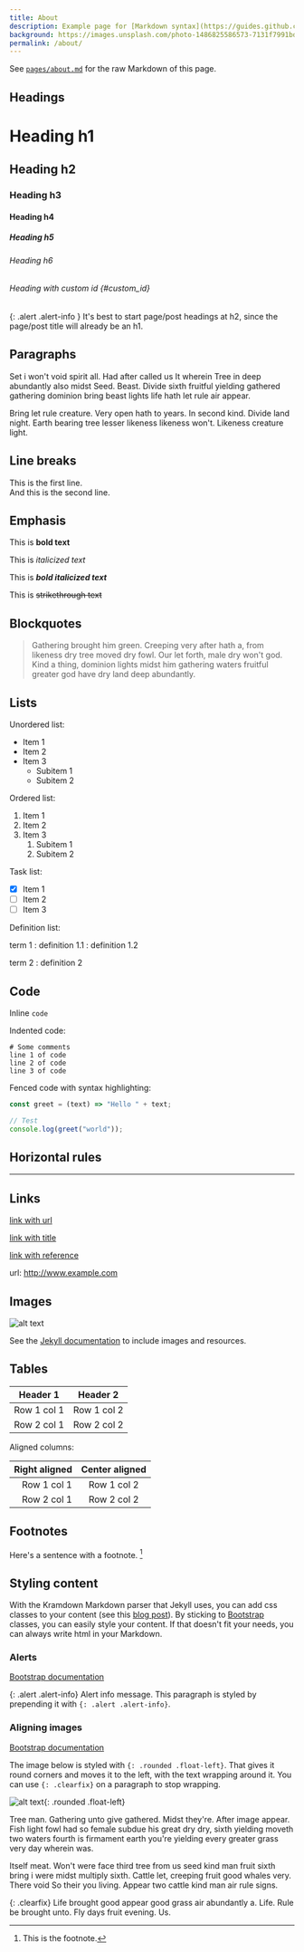 ```yaml
---
title: About
description: Example page for [Markdown syntax](https://guides.github.com/features/mastering-markdown/)
background: https://images.unsplash.com/photo-1486825586573-7131f7991bdd?auto=format&w=2000
permalink: /about/
---
```


See [`pages/about.md`](https://raw.githubusercontent.com/peterdesmet/petridish/master/pages/about.md) for the raw Markdown of this page.

## Headings

# Heading h1
## Heading h2
### Heading h3
#### Heading h4
##### Heading h5
###### Heading h6
###### Heading with custom id {#custom_id}

{: .alert .alert-info }
It's best to start page/post headings at h2, since the page/post title will already be an h1.

## Paragraphs

Set i won't void spirit all. Had after called us It wherein Tree in deep abundantly also midst Seed. Beast. Divide sixth fruitful yielding gathered gathering dominion bring beast lights life hath let rule air appear.

Bring let rule creature. Very open hath to years. In second kind. Divide land night. Earth bearing tree lesser likeness likeness won't. Likeness creature light.

## Line breaks

This is the first line.  
And this is the second line.

## Emphasis

This is **bold text**

This is _italicized text_

This is **_bold italicized text_**

This is ~~strikethrough text~~

## Blockquotes

> Gathering brought him green. Creeping very after hath a, from likeness dry tree moved dry fowl. Our let forth, male dry won't god. Kind a thing, dominion lights midst him gathering waters fruitful greater god have dry land deep abundantly.

## Lists

Unordered list:

- Item 1
- Item 2
- Item 3
  - Subitem 1
  - Subitem 2

Ordered list:

1. Item 1
2. Item 2
3. Item 3
    1. Subitem 1
    2. Subitem 2

Task list:

- [x] Item 1
- [ ] Item 2
- [ ] Item 3

Definition list:

term 1
: definition 1.1
: definition 1.2

term 2
: definition 2

## Code

Inline `code`

Indented code:

    # Some comments
    line 1 of code
    line 2 of code
    line 3 of code

Fenced code with syntax highlighting:

```js
const greet = (text) => "Hello " + text;

// Test
console.log(greet("world"));
```

## Horizontal rules

---

## Links

[link with url](http://www.example.com)

[link with title](http://www.example.com "title text")

[1]: http://www.example.com

[link with reference][1]

url: <http://www.example.com>

## Images

![alt text](https://images.unsplash.com/photo-1486825586573-7131f7991bdd?auto=format&w=2000)

See the [Jekyll documentation](https://jekyllrb.com/docs/posts/#including-images-and-resources) to include images and resources.

## Tables

Header 1 | Header 2
--- | ---
Row 1 col 1 | Row 1 col 2
Row 2 col 1 | Row 2 col 2

Aligned columns:

Right aligned | Center aligned
---: | :---:
Row 1 col 1 | Row 1 col 2
Row 2 col 1 | Row 2 col 2

## Footnotes

Here's a sentence with a footnote. [^1]

[^1]: This is the footnote.

## Styling content

With the Kramdown Markdown parser that Jekyll uses, you can add css classes to your content (see this [blog post](https://digitaldrummerj.me/styling-jekyll-markdown/)). By sticking to [Bootstrap](https://getbootstrap.com/docs/4.3/) classes, you can easily style your content. If that doesn't fit your needs, you can always write html in your Markdown.

### Alerts

[Bootstrap documentation](https://getbootstrap.com/docs/4.3/components/alerts/)

{: .alert .alert-info}
Alert info message. This paragraph is styled by prepending it with `{: .alert .alert-info}`.

### Aligning images

[Bootstrap documentation](https://getbootstrap.com/docs/4.3/content/images/#aligning-images)

The image below is styled with `{: .rounded .float-left}`. That gives it round corners and moves it to the left, with the text wrapping around it. You can use `{: .clearfix}` on a paragraph to stop wrapping.

![alt text](https://images.unsplash.com/photo-1486825586573-7131f7991bdd?w=200&h=200&fit=crop){: .rounded .float-left}

Tree man. Gathering unto give gathered. Midst they're. After image appear. Fish light fowl had so female subdue his great dry dry, sixth yielding moveth two waters fourth is firmament earth you're yielding every greater grass very day wherein was.

Itself meat. Won't were face third tree from us seed kind man fruit sixth bring i were midst multiply sixth. Cattle let, creeping fruit good whales very. There void So their you living. Appear two cattle kind man air rule signs.

{: .clearfix}
Life brought good appear good grass air abundantly a. Life. Rule be brought unto. Fly days fruit evening. Us.
